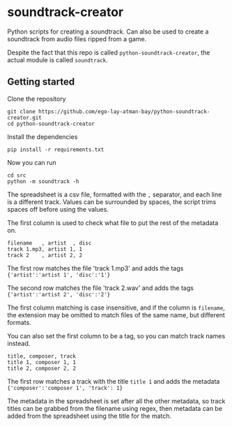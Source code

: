 # soundtrack-creator
Python scripts for creating a soundtrack. Can also be used to create a soundtrack from audio files ripped from a game.

Despite the fact that this repo is called `python-soundtrack-creator`, the actual module is called `soundtrack`.

## Getting started

Clone the repository
```shell
git clone https://github.com/ego-lay-atman-bay/python-soundtrack-creator.git
cd python-soundtrack-creator
```

Install the dependencies
```shell
pip install -r requirements.txt
```

Now you can run
```shell
cd src
python -m soundtrack -h
```

The spreadsheet is a csv file, formatted with the `,` separator, and each line is a different track. Values can be surrounded by spaces, the script trims spaces off before using the values.

The first column is used to check what file to put the rest of the metadata on.

```csv
filename   , artist  , disc
track 1.mp3, artist 1, 1
track 2    , artist 2, 2
```
The first row matches the file 'track 1.mp3' and adds the tags `{'artist':'artist 1', 'disc':'1'}`

The second row matches the file 'track 2.wav' and adds the tags `{'artist':'artist 2', 'disc':'2'}`


The first column matching is case insensitive, and if the column is `filename`, the extension may be omitted to match files of the same name, but different formats.


You can also set the first column to be a tag, so you can match track names instead.
```csv
title, composer, track
title 1, composer 1, 1
title 2, composer 2, 2
```
The first row matches a track with the title `title 1` and adds the metadata `{'composer':'composer 1', 'track': 1}`

The metadata in the spreadsheet is set after all the other metadata, so track titles can be grabbed from the filename using regex, then metadata can be added from the spreadsheet using the title for the match.
